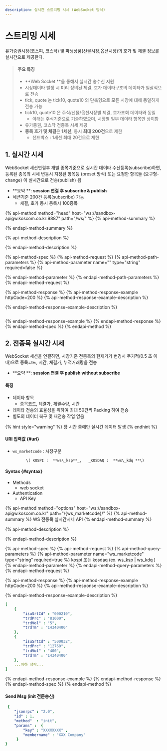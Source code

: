 ```yaml
---
description: 실시간 스트리밍 시세 (WebSocket 방식)
---
```


# 스트리밍 시세

유가증권시장\(코스피, 코스닥\) 및 파생상품\(선물시장,옵션시장\)의 호가 및 체결 정보를 실시간으로 제공한다.



> ####  **주요 특징**
>
> * **Web Socket **을 통해서 실시간 송수신 지원
> * 시장데이타 발생 시 미리 정의된 체결, 호가 데이타구조의 데이타가 일괄적으로 전송
> * tick, quote 는 tick10, quote10 의 단축형으로 모든 시장에 대해 동일하게 전송 가능
> * tick10, quote10 은 주식/선물/옵션시장별 체결, 호가조회 데이타와 동일
>   * 아래는 주식기준으로 기술하였으며, 시장별 일부 데이타 항목만 상이함
> * 유가증권, 코스닥 전종목 시세 제공
> * **종목 호가 및 체결**은 **1세션**, 동시 **최대 200건**으로 제한 
>   * 샌드박스 : 1세션 최대 20건으로 제한



## 1. 실시간 시세

WebSocket 세션연결후 개별 종목기준으로 실시간 데이타 수신등록\(subscribe\)하면,   
등록된 종목의 시세 변동시 지정된 항목등 \(preset 방식\) 또는 요청한 항목들 \(요구형- change\) 이 실시간으로 전송\(publish\) 됨 

* **요약 **:  **session 연결 후 subscribe & publish**
* 세션기준 200건 등록\(subscribe\) 가능
  * 체결, 호가 동시 등록시 100종목

{% api-method method="head" host="ws://sandbox-apigw.koscom.co.kr:9887" path="/ws/" %}
{% api-method-summary %}

{% endapi-method-summary %}

{% api-method-description %}

{% endapi-method-description %}

{% api-method-spec %}
{% api-method-request %}
{% api-method-path-parameters %}
{% api-method-parameter name="" type="string" required=false %}

{% endapi-method-parameter %}
{% endapi-method-path-parameters %}
{% endapi-method-request %}

{% api-method-response %}
{% api-method-response-example httpCode=200 %}
{% api-method-response-example-description %}

{% endapi-method-response-example-description %}

```

```
{% endapi-method-response-example %}
{% endapi-method-response %}
{% endapi-method-spec %}
{% endapi-method %}





## 2. 전종목 실시간 시세

WebSocket 세션을 연결하면, 시장기준 전종목의 현재가가 변경시 주기적\(0.5 초 이내\)으로 종목코드, 시간, 체결가, 누적거래량을 전송

* **요약 **:  **session 연결 후 publish without subscribe**



#### 특징

* 데이타 항목
  * 종목코드, 체결가, 체결수량, 시간
* 데이타 전송의 효율성을 위하여 최대 50건씩 Packing 하여 전송
* 별도의 데이터 복구 및 재전송 작업 없음

{% hint style="warning" %}
 장 시간 중에만 실시간 데이터 발생
{% endhint %}

#### URI 입력값 {#uri}

* `ws_marketcode` : 시장구분 

            \( KOSPI :  **ws\_ksp**_,   _KOSDAQ :  **ws\_kdq **\)

#### Syntax {#syntax}

* Methods
  * web socket
* Authentication
  * API Key

{% api-method method="options" host="ws://sandbox-apigw.koscom.co.kr" path="/{ws\_marketcode}/" %}
{% api-method-summary %}
WS 전종목 실시간시세 API
{% endapi-method-summary %}

{% api-method-description %}

{% endapi-method-description %}

{% api-method-spec %}
{% api-method-request %}
{% api-method-query-parameters %}
{% api-method-parameter name="ws\_marketcode" type="string" required=true %}
 kospi 또는 kosdaq \(ex. ws\_ksp \| ws\_kdq \)
{% endapi-method-parameter %}
{% endapi-method-query-parameters %}
{% endapi-method-request %}

{% api-method-response %}
{% api-method-response-example httpCode=200 %}
{% api-method-response-example-description %}

{% endapi-method-response-example-description %}

```yaml
[
    {
        "isuSrtCd" : "000210",
        "trdPrc" : "81000",
        "trdVol" : "5", 
        "trdTm" : "14340400"
    },
    {    
        "isuSrtCd" : "500032",
        "trdPrc" : "12760",
        "trdVol" : "400", 
        "trdTm" : "14340400"
    },
    ...이하 생략...
]
```
{% endapi-method-response-example %}
{% endapi-method-response %}
{% endapi-method-spec %}
{% endapi-method %}

#### Send Msg \(init 전문송신\)

```yaml
 {
	"jsonrpc" : "2.0",
	"id" : 1,
	"method"  : "init",
	"params" :  {
	    "key" : "XXXXXXXX" ,
	    "membername" : "XXX Company"
	 }
}
```



